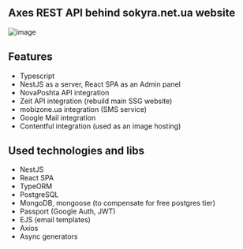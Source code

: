 ## Axes REST API behind sokyra.net.ua website
![image](https://user-images.githubusercontent.com/44641890/109995937-69f02e00-7d17-11eb-819e-ea20e0f0a9a7.png)


## Features
- Typescript
- NestJS as a server, React SPA as an Admin panel
- NovaPoshta API integration
- Zeit API integration (rebuild main SSG website)
- mobizone.ua integration (SMS service)
- Google Mail integration
- Contentful integration (used as an image hosting)

## Used technologies and libs
- NestJS
- React SPA
- TypeORM  
- PostgreSQL
- MongoDB, mongoose (to compensate for free postgres tier)  
- Passport (Google Auth, JWT)
- EJS (email templates)
- Axios
- Async generators
